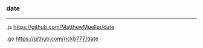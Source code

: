 ### date
---
.js
https://github.com/MatthewMueller/date

.go
https://github.com/rickb777/date

```
```

```
```

```
```

